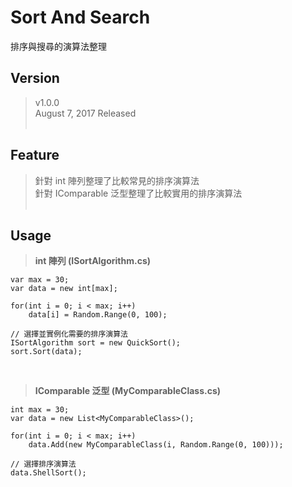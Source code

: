 # Sort And Search
排序與搜尋的演算法整理

Version 
---
>v1.0.0<br/>
>August 7, 2017 Released
<br/><br/>

Feature
---
>針對 int 陣列整理了比較常見的排序演算法<br/>
>針對 IComparable 泛型整理了比較實用的排序演算法
<br/><br/>

Usage
---

>**int 陣列 (ISortAlgorithm.cs)**
```
var max = 30;
var data = new int[max];

for(int i = 0; i < max; i++)
    data[i] = Random.Range(0, 100);
    
// 選擇並實例化需要的排序演算法 
ISortAlgorithm sort = new QuickSort();
sort.Sort(data);
```
<br/>

>**IComparable 泛型 (MyComparableClass.cs)**

```
int max = 30;
var data = new List<MyComparableClass>();

for(int i = 0; i < max; i++)
    data.Add(new MyComparableClass(i, Random.Range(0, 100)));

// 選擇排序演算法
data.ShellSort();
```